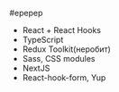 

#epepep


-   React + React Hooks
-   TypeScript
-   Redux Toolkit(неробит)
-   Sass, CSS modules
-   NextJS
-   React-hook-form, Yup


